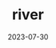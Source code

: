 ---
title: "river"
type: fluvial-landform
date: 2023-07-30
hashtag: river
related:
  - lake
  - ocean
  - waterfall
tags:
  - fluvial landform
  - water
  - geology
---